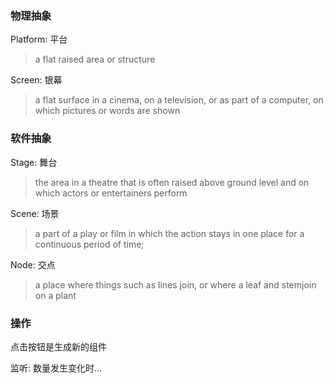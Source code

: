 ### 物理抽象

Platform: 平台

> a flat raised area or structure

Screen: 银幕

> a flat surface in a cinema, on a television, or as part of a computer, on which pictures or words are shown

### 软件抽象

Stage: 舞台

> the area in a theatre that is often raised above ground level and on which actors or entertainers perform

Scene: 场景

> a part of a play or film in which the action stays in one place for a continuous period of time;

Node: 交点

> a place where things such as lines join, or where a leaf and stemjoin on a plant



### 操作

点击按钮是生成新的组件

监听: 数量发生变化时...
